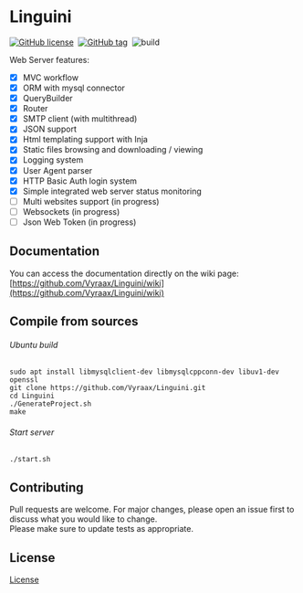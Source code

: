# Linguini

[![GitHub license](https://img.shields.io/github/license/Vyraax/Linguini.svg)](https://github.com/Vyraax/Linguini/blob/master/LICENSE)&nbsp;
[![GitHub tag](https://img.shields.io/github/tag/Vyraax/Linguini.svg)](https://gitHub.com/Vyraax/Linguini/tags/)&nbsp;
![build](https://github.com/Vyraax/Linguini/workflows/Linux%20x64/badge.svg?branch=master)&nbsp;

Web Server features:
- [x] MVC workflow
- [x] ORM with mysql connector
- [x] QueryBuilder
- [x] Router
- [x] SMTP client (with multithread)
- [x] JSON support
- [x] Html templating support with Inja
- [x] Static files browsing and downloading / viewing
- [x] Logging system
- [x] User Agent parser
- [x] HTTP Basic Auth login system
- [x] Simple integrated web server status monitoring
- [ ] Multi websites support (in progress)
- [ ] Websockets (in progress)
- [ ] Json Web Token (in progress)

## Documentation
You can access the documentation directly on the wiki page:\
[https://github.com/Vyraax/Linguini/wiki](https://github.com/Vyraax/Linguini/wiki)

## Compile from sources

###### Ubuntu build

```console
sudo apt install libmysqlclient-dev libmysqlcppconn-dev libuv1-dev openssl
git clone https://github.com/Vyraax/Linguini.git
cd Linguini
./GenerateProject.sh
make
```

###### Start server

```console
./start.sh
```
## Contributing
Pull requests are welcome. For major changes, please open an issue first to discuss what you would like to change.\
Please make sure to update tests as appropriate.

## License
[License](https://github.com/Vyraax/Linguini/tree/master/LICENSE)

